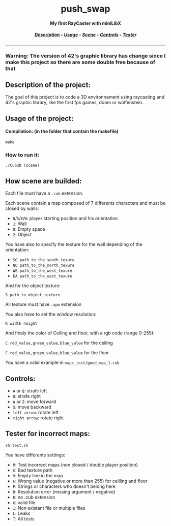 <h1 align="center"> push_swap </h1>
<h4 align="center"> My first RayCaster with miniLibX </h4>

<h5 align="center">
  <a href="#description_id">Description</a> - 
  <a href="#usage_id">Usage</a> - 
  <a href="#scene_id">Scene</a> -
  <a href="#control_id">Controls</a> -
  <a href="#tester_id">Tester</a>
</h5>

---

### Warning: The version of 42's graphic library has change since I make this project so there are some double free because of that


<h2 id="description_id"> Description of the project: </h2>

The goal of this project is to code a 3D environnement using raycasting and 42's graphic library, like the first fps games, doom or wolfenstein.

<h2 id="usage_id"> Usage of the project: </h2>

#### Compilation: (in the folder that contain the makefile)

```shell
make
```

### How to run it:

```shell
./Cub3D (scene)
```

<h2 id="scene_id"> How scene are builded: </h2>

Each file must have a ```.cub``` extension.

Each scene contain a map composed of 7 differents characters and must be closed by walls:

- ```N```/```S```/```E```/```W```: player starting position and his orientation
- ```1```: Wall
- ```0```: Empty space
- ```2```: Object

You have also to specify the texture for the wall depending of the orientation:

- ```SO path_to_the_south_texure```
- ```NO path_to_the_north_texure```
- ```WE path_to_the_west_texure```
- ```EA path_to_the_east_texure```

And for the object texture:

```S path_to_object_texture```

All texture must have ```.xpm``` extension

You also have to set the window resolution:

```R width height```

And finaly the color of Ceiling and floor, with a rgb code (range 0-255):

```C red_value,green_value,blue_value``` for the ceiling

```F red_value,green_value,blue_value``` for the floor

You have a valid example in ```maps_test/good_map_1.cub```

<h2 id="control_id"> Controls: </h2>

- ```A``` or ```Q```: strafe left
- ```D```: strafe right
- ```W``` or ```Z```: move forward
- ```S```: move backward
- ```left arrow```: rotate left
- ```right arrow```: rotate right

<h2 id="tester_id"> Tester for incorrect maps: </h2>

```shell
sh test.sh
```

You have differents settings:

- ```M```: Test incorrect maps (non closed / double player position)
- ```C```: Bad texture path
- ```V```: Empty line in the map
- ```F```: Wrong value (negative or more than 255) for ceilling and floor
- ```P```: Strings or characters who doesn't belong here 
- ```R```: Resolution error (missing argument / negative)
- ```E```: no .cub extension
- ```G```: valid file
- ```I```: Non existant file or multiple files
- ```L```: Leaks
- ```T```: All tests

